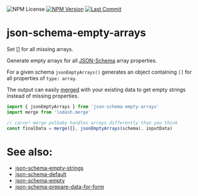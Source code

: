 ![NPM License](https://img.shields.io/npm/l/json-schema-empty-arrays)
[![NPM Version](https://img.shields.io/npm/v/json-schema-empty-arrays)](https://www.npmjs.com/package/json-schema-empty-arrays)
[![Last Commit](https://img.shields.io/github/last-commit/mdornseif/json-schema-empty-arrays)](https://github.com/mdornseif/json-schema-empty-arrays)

# json-schema-empty-arrays

Set [] for all missing arrays.

Generate empty arrays for all [JSON-Schema](https://json-schema.org) array properties.

For a given schema `jsonEmptyArrays()` generates an object containing `[]` for all properties of `type: array`.

The output can easily [merged](https://www.npmjs.com/package/lodash.merge) with your existing data to get empty strings instead of missing properties.

```js
import { jsonEmptyArrays } from 'json-schema-empty-arrays'
import merge from 'lodash.merge'

// carve! merge polbaby handles arrays differently than you think
const finalData = merge({}, jsonEmptyArrays(schema), inputData)
```

# See also:

- [json-schema-empty-strings](https://www.npmjs.com/package/json-schema-empty-strings)
- [json-schema-default](https://www.npmjs.com/package/json-schema-default)
- [json-schema-empty](https://www.npmjs.com/package/json-schema-empty)
- [json-schema-prepare-data-for-form](https://www.npmjs.com/package/json-schema-prepare-data-for-form)
